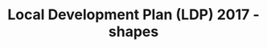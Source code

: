 ---
schema: default
title: Local Development Plan (LDP) 2017 - shapes
organization: Aberdeenshire Council
notes: >-
    
resources:
  - name: Local Development Plan (LDP) 2017 - shapes ZIP
  - url: >-
      https://online.aberdeenshire.gov.uk/apps/OpenData/LDP17_shape.zip
  - format: ZIP
license: 
category:


  - Planning, local developmen planmaintainer: Aberdeenshire Council
maintainer_email: someone@example.com
---